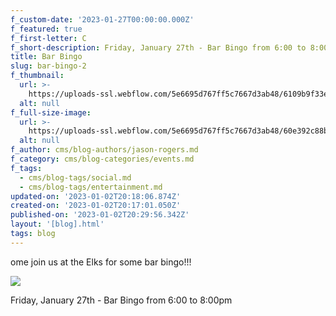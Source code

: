 ```yaml
---
f_custom-date: '2023-01-27T00:00:00.000Z'
f_featured: true
f_first-letter: C
f_short-description: Friday, January 27th - Bar Bingo from 6:00 to 8:00pm
title: Bar Bingo
slug: bar-bingo-2
f_thumbnail:
  url: >-
    https://uploads-ssl.webflow.com/5e6695d767ff5c7667d3ab48/6109b9f33e26c97efc8e72bb_bar%20bingo.png
  alt: null
f_full-size-image:
  url: >-
    https://uploads-ssl.webflow.com/5e6695d767ff5c7667d3ab48/60e392c88bfdf75f93fc4a3c_2.png
  alt: null
f_author: cms/blog-authors/jason-rogers.md
f_category: cms/blog-categories/events.md
f_tags:
  - cms/blog-tags/social.md
  - cms/blog-tags/entertainment.md
updated-on: '2023-01-02T20:18:06.874Z'
created-on: '2023-01-02T20:17:01.050Z'
published-on: '2023-01-02T20:29:56.342Z'
layout: '[blog].html'
tags: blog
---
```


ome join us at the Elks for some bar bingo!!!

![](https://uploads-ssl.webflow.com/5e6695d767ff5c7667d3ab48/6109b9f33e26c97efc8e72bb_bar%20bingo.png)

Friday, January 27th - Bar Bingo from 6:00 to 8:00pm
